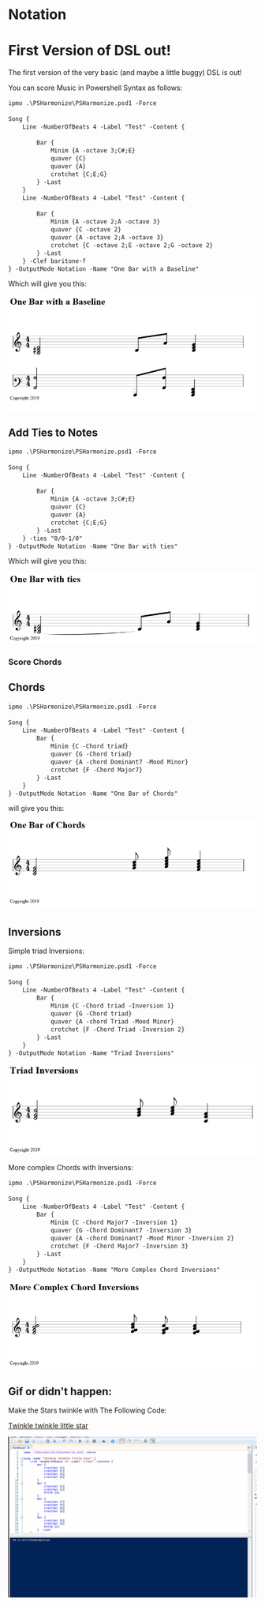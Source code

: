 # Notation 

# First Version of DSL out!

The first version of the very basic (and maybe a little buggy) DSL is out! 

You can score Music in Powershell Syntax as follows:

```
ipmo .\PSHarmonize\PSHarmonize.psd1 -Force 

Song {
    Line -NumberOfBeats 4 -Label "Test" -Content {
         
        Bar {
            Minim {A -octave 3;C#;E} 
            quaver {C} 
            quaver {A} 
            crotchet {C;E;G} 
        } -Last
    }
    Line -NumberOfBeats 4 -Label "Test" -Content {
         
        Bar {
            Minim {A -octave 2;A -octave 3} 
            quaver {C -octave 2} 
            quaver {A -octave 2;A -octave 3} 
            crotchet {C -octave 2;E -octave 2;G -octave 2} 
        } -Last
    } -Clef baritone-f
} -OutputMode Notation -Name "One Bar with a Baseline"
```

Which will give you this:

![Onebar](IMG/OneBarwithABaseline.PNG)

## Add Ties to Notes

```
ipmo .\PSHarmonize\PSHarmonize.psd1 -Force 

Song {
    Line -NumberOfBeats 4 -Label "Test" -Content {
         
        Bar {
            Minim {A -octave 3;C#;E} 
            quaver {C} 
            quaver {A} 
            crotchet {C;E;G} 
        } -Last
    } -ties "0/0-1/0"
} -OutputMode Notation -Name "One Bar with ties"
```

Which will give you this:

![Onebar](IMG/OneBarwithties.PNG)

### Score Chords

## Chords

```
ipmo .\PSHarmonize\PSHarmonize.psd1 -Force 

Song {
    Line -NumberOfBeats 4 -Label "Test" -Content {
        Bar {
            Minim {C -Chord triad} 
            quaver {G -Chord triad} 
            quaver {A -chord Dominant7 -Mood Minor} 
            crotchet {F -Chord Major7}
        } -Last
    } 
} -OutputMode Notation -Name "One Bar of Chords"
```

will give you this:

![Onebar](IMG/1_Bar_chords.png)

## Inversions

Simple triad Inversions:

```
ipmo .\PSHarmonize\PSHarmonize.psd1 -Force 

Song {
    Line -NumberOfBeats 4 -Label "Test" -Content {
        Bar {
            Minim {C -Chord triad -Inversion 1} 
            quaver {G -Chord triad} 
            quaver {A -chord Triad -Mood Minor} 
            crotchet {F -Chord Triad -Inversion 2}
        } -Last
    } 
} -OutputMode Notation -Name "Triad Inversions"
```

![Inversions](IMG/triad_inversions_bar.png)

More complex Chords with Inversions:

```
ipmo .\PSHarmonize\PSHarmonize.psd1 -Force 

Song {
    Line -NumberOfBeats 4 -Label "Test" -Content {
        Bar {
            Minim {C -Chord Major7 -Inversion 1} 
            quaver {G -Chord Dominant7 -Inversion 3} 
            quaver {A -chord Dominant7 -Mood Minor -Inversion 2} 
            crotchet {F -Chord Major7 -Inversion 3}
        } -Last
    }  
} -OutputMode Notation -Name "More Complex Chord Inversions" 
```

![Inversions](IMG/complex_inversions.png)

## Gif or didn't happen:

Make the Stars twinkle with The Following Code:

[Twinkle twinkle little star](Examples_Notation/Twinkle.ps1)

![Console Output](IMG/Twinkle.gif)